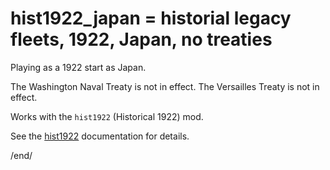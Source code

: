 # hist1922_japan = historial legacy fleets, 1922, Japan, no treaties

Playing as a 1922 start as Japan.

The Washington Naval Treaty is not in effect.
The Versailles Treaty is not in effect.

Works with the `hist1922` (Historical 1922) mod.

See the [hist1922](hist1922.md) documentation for details.


/end/
